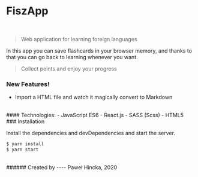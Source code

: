 # FiszApp
<br/>

> Web application for learning foreign languages

In this app you can save flashcards in your browser memory, 
and thanks to that you can go back to learning whenever you want.

> Collect points and enjoy your progress

### New Features!
  - Import a HTML file and watch it magically convert to Markdown

<br/>
#### Technologies:
  - JavaScript ES6
  - React.js
  - SASS (Scss)
  - HTML5

<br/>
### Installation

Install the dependencies and devDependencies and start the server.

```sh
$ yarn install
$ yarn start
```

<br/>
###### Created by
----
Paweł Hincka, 2020

